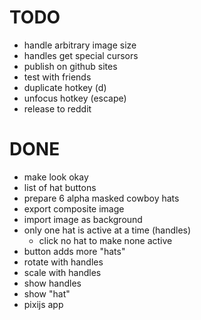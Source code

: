 # TODO
- handle arbitrary image size
- handles get special cursors
- publish on github sites
- test with friends
- duplicate hotkey (d)
- unfocus hotkey (escape)
- release to reddit

# DONE
- make look okay
- list of hat buttons
- prepare 6 alpha masked cowboy hats
- export composite image
- import image as background
- only one hat is active at a time (handles)
    - click no hat to make none active
- button adds more "hats"
- rotate with handles
- scale with handles
- show handles
- show "hat"
- pixijs app